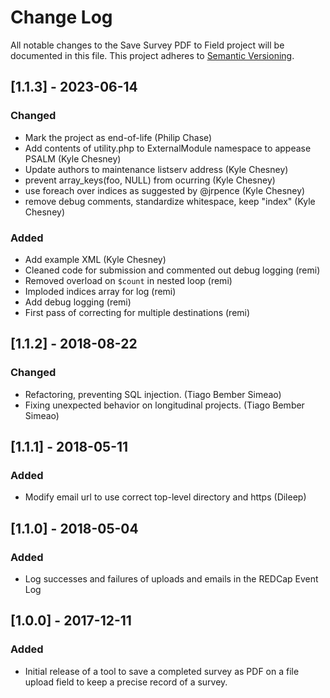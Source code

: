 # Change Log
All notable changes to the Save Survey PDF to Field project will be documented in this file.
This project adheres to [Semantic Versioning](http://semver.org/).


## [1.1.3] - 2023-06-14
### Changed
- Mark the project as end-of-life (Philip Chase)
- Add contents of utility.php to ExternalModule namespace to appease PSALM (Kyle Chesney)
- Update authors to maintenance listserv address (Kyle Chesney)
- prevent array_keys(foo, NULL) from ocurring (Kyle Chesney)
- use foreach over indices as suggested by @jrpence (Kyle Chesney)
- remove debug comments, standardize whitespace, keep "index" (Kyle Chesney)

### Added
- Add example XML (Kyle Chesney)
- Cleaned code for submission and commented out debug logging (remi)
- Removed overload on `$count` in nested loop (remi)
- Imploded indices array for log (remi)
- Add debug logging (remi)
- First pass of correcting for multiple destinations (remi)


## [1.1.2] - 2018-08-22
### Changed
- Refactoring, preventing SQL injection. (Tiago Bember Simeao)
- Fixing unexpected behavior on longitudinal projects. (Tiago Bember Simeao)


## [1.1.1] - 2018-05-11
### Added
- Modify email url to use correct top-level directory and https (Dileep)


## [1.1.0] - 2018-05-04
### Added
- Log successes and failures of uploads and emails in the REDCap Event Log


## [1.0.0] - 2017-12-11
### Added
- Initial release of a tool to save a completed survey as PDF on a file upload field to keep a precise record of a survey.
